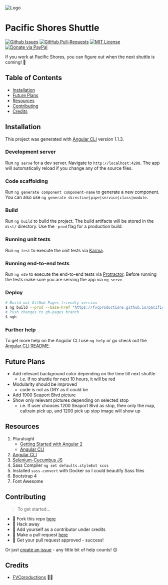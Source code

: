 ![Logo](https://fvcproductions.github.io/pacific-shores-shuttle/assets/img/logo.svg)

# Pacific Shores Shuttle

[![Github Issues](https://img.shields.io/github/issues/fvcproductions/pacific-shores-shuttle.svg?style=flat-square)](https://github.com/fvcproductions/pacific-shores-shuttle/issues) [![GitHub Pull-Requests](https://img.shields.io/github/issues-pr/fvcproductions/pacific-shores-shuttle.svg?style=flat-square)](https://github.com/fvcproductions/pacific-shores-shuttle/pulls) [![MIT License](http://img.shields.io/:license-mit-blue.svg?style=flat-square)](http://badges.mit-license.org) [![Donate via PayPal](https://img.shields.io/badge/Donate-PayPal-blue.svg?style=flat-square)](http://paypal.me/fvcproductions)

If you work at Pacific Shores, you can figure out when the next shuttle is coming! 🚌

## Table of Contents

- [Installation](#installation)
- [Future Plans](#future-plans)
- [Resources](#resources)
- [Contributing](#contributing)
- [Credits](#credits)

## Installation

This project was generated with [Angular CLI](https://github.com/angular/angular-cli) version 1.1.3.

### Development server

Run `ng serve` for a dev server. Navigate to `http://localhost:4200`. The app will automatically reload if you change any of the source files.

### Code scaffolding

Run `ng generate component component-name` to generate a new component. You can also use `ng generate directive|pipe|service|class|module`.

### Build

Run `ng build` to build the project. The build artifacts will be stored in the `dist/` directory. Use the `-prod` flag for a production build.

### Running unit tests

Run `ng test` to execute the unit tests via [Karma](https://karma-runner.github.io).

### Running end-to-end tests

Run `ng e2e` to execute the end-to-end tests via [Protractor](http://www.protractortest.org/).
Before running the tests make sure you are serving the app via `ng serve`.

### Deploy

```bash
# Build out GitHub Pages friendly version
$ ng build --prod --base-href "https://fvcproductions.github.io/pacific-shores-shuttle/"
# Push changes to gh-pages branch
$ ngh
```


### Further help

To get more help on the Angular CLI use `ng help` or go check out the [Angular CLI README](https://github.com/angular/angular-cli/blob/master/README.md).

## Future Plans

- Add relevant background color depending on the time till next shuttle
    - i.e. If no shuttle for next 10 hours, it will be red
- Modularity should be improved
    - code is not as DRY as it could be
- Add 1900 Seaport Blvd picture
- Show only relevant pictures depending on selected stop
    - i.e. If user chooses 1200 Seaport Blvd as stop, then only the map, caltrain pick up, and 1200 pick up stop image will show up

## Resources

1. Pluralsight
    - [Getting Started with Angular 2](https://app.pluralsight.com/library/courses/angular-2-getting-started-update/table-of-contents)
    - [Angular CLI](https://app.pluralsight.com/library/courses/angular-cli/table-of-contents)
2. [Angular CLI](https://cli.angular.io/)
3. [Selenium-Cucumbus JS](https://github.com/john-doherty/selenium-cucumber-js)
4. Sass Compiler `ng set defaults.styleExt scss`
5. Installed `sass-convert` with Docker so I could beautify Sass files
6. Bootstrap 4 
7. Font Awesome

## Contributing

> To get started...

- 🍴 Fork this repo [here](https://github.com/fvcproductions/pacific-shores-shuttle#fork-destination-box)
- 🔨 Hack away
- 👥 Add yourself as a contributor under credits
- 🔧 Make a pull request [here](https://github.com/fvcproductions/pacific-shores-shuttle/compare)
- 🎉 Get your pull request approved - success!

Or just [create an issue](https://github.com/fvcproductions/pacific-shores-shuttle/issues) - any little bit of help counts! 😊

## Credits

- [FVCproductions](http://fvcproductions.com) 🍓🍫